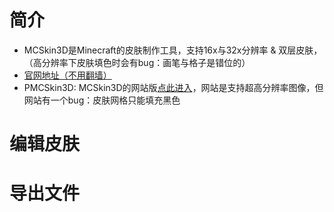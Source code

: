 # 简介
* MCSkin3D是Minecraft的皮肤制作工具，支持16x与32x分辨率 & 双层皮肤，（高分辨率下皮肤填色时会有bug：画笔与格子是错位的）
* [官网地址（不用翻墙）](https://www.planetminecraft.com/mod/mcskin3d/)
* PMCSkin3D: MCSkin3D的网站版[点此进入](https://www.planetminecraft.com/pmcskin3d/)，网站是支持超高分辨率图像，但网站有一个bug：皮肤网格只能填充黑色
# 编辑皮肤

# 导出文件

